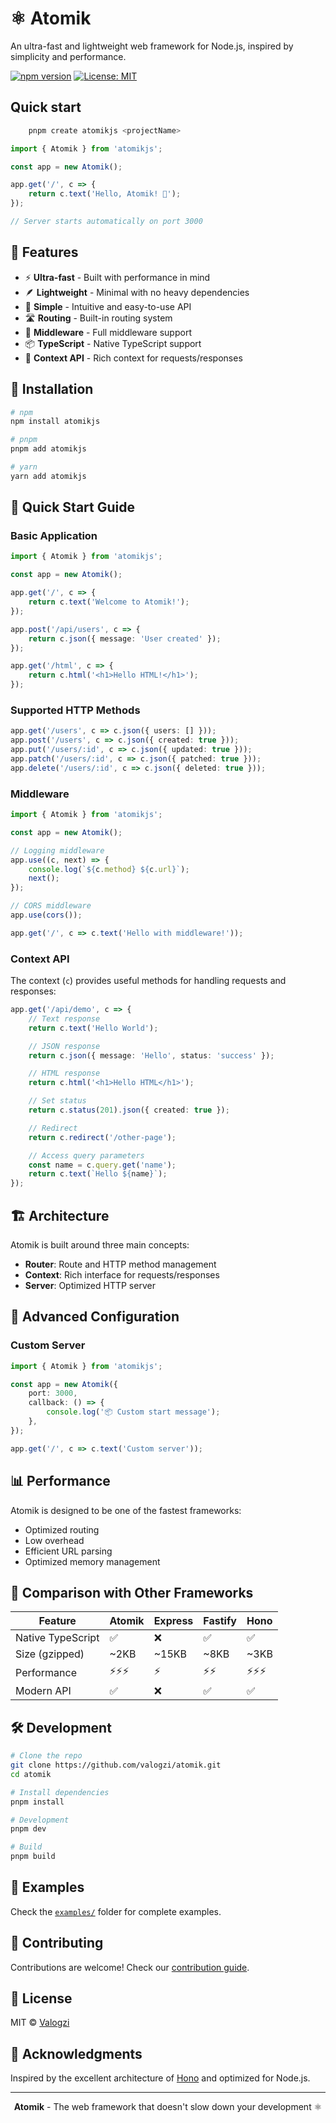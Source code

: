 # ⚛️ Atomik

An ultra-fast and lightweight web framework for Node.js, inspired by simplicity and performance.

[![npm version](https://badge.fury.io/js/atomik.svg)](https://badge.fury.io/js/atomik) [![License: MIT](https://img.shields.io/badge/License-MIT-yellow.svg)](https://opensource.org/licenses/MIT)

## Quick start

```bash
	pnpm create atomikjs <projectName>
```

```typescript
import { Atomik } from 'atomikjs';

const app = new Atomik();

app.get('/', c => {
	return c.text('Hello, Atomik! 🚀');
});

// Server starts automatically on port 3000
```

## 🌟 Features

- ⚡ **Ultra-fast** - Built with performance in mind
- 🪶 **Lightweight** - Minimal with no heavy dependencies
- 🔧 **Simple** - Intuitive and easy-to-use API
- 🛣️ **Routing** - Built-in routing system
- 🔌 **Middleware** - Full middleware support
- 📦 **TypeScript** - Native TypeScript support
- 🎯 **Context API** - Rich context for requests/responses

## 🚀 Installation

```bash
# npm
npm install atomikjs

# pnpm
pnpm add atomikjs

# yarn
yarn add atomikjs
```

## 📖 Quick Start Guide

### Basic Application

```typescript
import { Atomik } from 'atomikjs';

const app = new Atomik();

app.get('/', c => {
	return c.text('Welcome to Atomik!');
});

app.post('/api/users', c => {
	return c.json({ message: 'User created' });
});

app.get('/html', c => {
	return c.html('<h1>Hello HTML!</h1>');
});
```

### Supported HTTP Methods

```typescript
app.get('/users', c => c.json({ users: [] }));
app.post('/users', c => c.json({ created: true }));
app.put('/users/:id', c => c.json({ updated: true }));
app.patch('/users/:id', c => c.json({ patched: true }));
app.delete('/users/:id', c => c.json({ deleted: true }));
```

### Middleware

```typescript
import { Atomik } from 'atomikjs';

const app = new Atomik();

// Logging middleware
app.use((c, next) => {
	console.log(`${c.method} ${c.url}`);
	next();
});

// CORS middleware
app.use(cors());

app.get('/', c => c.text('Hello with middleware!'));
```

### Context API

The context (`c`) provides useful methods for handling requests and responses:

```typescript
app.get('/api/demo', c => {
	// Text response
	return c.text('Hello World');

	// JSON response
	return c.json({ message: 'Hello', status: 'success' });

	// HTML response
	return c.html('<h1>Hello HTML</h1>');

	// Set status
	return c.status(201).json({ created: true });

	// Redirect
	return c.redirect('/other-page');

	// Access query parameters
	const name = c.query.get('name');
	return c.text(`Hello ${name}`);
});
```

## 🏗️ Architecture

Atomik is built around three main concepts:

- **Router**: Route and HTTP method management
- **Context**: Rich interface for requests/responses
- **Server**: Optimized HTTP server

## 🔧 Advanced Configuration

### Custom Server

```typescript
import { Atomik } from 'atomikjs';

const app = new Atomik({
	port: 3000,
	callback: () => {
		console.log('📦 Custom start message');
	},
});

app.get('/', c => c.text('Custom server'));
```

## 📊 Performance

Atomik is designed to be one of the fastest frameworks:

- Optimized routing
- Low overhead
- Efficient URL parsing
- Optimized memory management

## 🤝 Comparison with Other Frameworks

| Feature           | Atomik | Express | Fastify | Hono   |
| ----------------- | ------ | ------- | ------- | ------ |
| Native TypeScript | ✅     | ❌      | ✅      | ✅     |
| Size (gzipped)    | ~2KB   | ~15KB   | ~8KB    | ~3KB   |
| Performance       | ⚡⚡⚡ | ⚡      | ⚡⚡    | ⚡⚡⚡ |
| Modern API        | ✅     | ❌      | ✅      | ✅     |

## 🛠️ Development

```bash
# Clone the repo
git clone https://github.com/valogzi/atomik.git
cd atomik

# Install dependencies
pnpm install

# Development
pnpm dev

# Build
pnpm build
```

## 📝 Examples

Check the [`examples/`](./src/exemples/) folder for complete examples.

## 🤝 Contributing

Contributions are welcome! Check our [contribution guide](CONTRIBUTING.md).

## 📄 License

MIT © [Valogzi](https://github.com/valogzi)

## 🙏 Acknowledgments

Inspired by the excellent architecture of [Hono](https://hono.dev/) and optimized for Node.js.

---

<div align="center">
  <strong>Atomik</strong> - The web framework that doesn't slow down your development ⚛️
</div>
